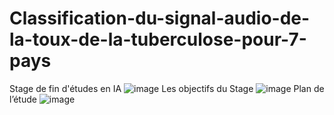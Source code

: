 # Classification-du-signal-audio-de-la-toux-de-la-tuberculose-pour-7-pays
Stage de fin d'études en IA
![image](https://github.com/user-attachments/assets/efe279f3-02ae-4fa7-b5d9-bdd2582354b6)
Les objectifs du Stage
![image](https://github.com/user-attachments/assets/47049d39-a63f-4249-8374-b5176f5f431e)
Plan de l’étude
![image](https://github.com/user-attachments/assets/97df1ed5-59f4-411f-8693-67b613466ab2)

